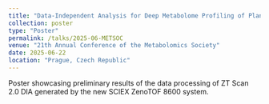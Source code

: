 ```yaml
---
title: "Data-Independent Analysis for Deep Metabolome Profiling of Plant Extracts"
collection: poster
type: "Poster"
permalink: /talks/2025-06-METSOC
venue: "21th Annual Conference of the Metabolomics Society"
date: 2025-06-22
location: "Prague, Czech Republic"
---
```


Poster showcasing preliminary results of the data processing of ZT Scan 2.0 DIA generated by the new SCIEX ZenoTOF 8600 system.
